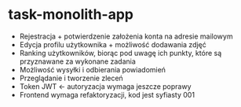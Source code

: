 # task-monolith-app 
- Rejestracja + potwierdzenie założenia konta na adresie mailowym
- Edycja profilu użytkownika + możliwość dodawania zdjęć
- Ranking użytkowników, biorąc pod uwagę ich punkty, które są przyznawane za wykonane zadania
- Możliwość wysyłki i odbierania powiadomień
- Przeglądanie i tworzenie zleceń
- Token JWT <- autoryzacja wymaga jeszcze poprawy
- Frontend wymaga refaktoryzacji, kod jest syfiasty 
001